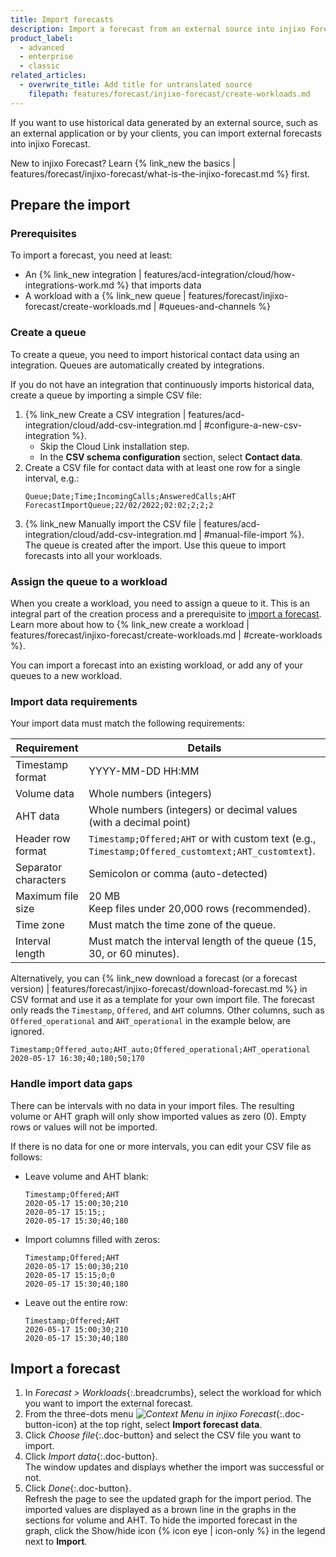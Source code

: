 ```yaml
---
title: Import forecasts
description: Import a forecast from an external source into injixo Forecast.
product_label:
  - advanced
  - enterprise
  - classic
related_articles:
  - overwrite_title: Add title for untranslated source
    filepath: features/forecast/injixo-forecast/create-workloads.md
---
```


If you want to use historical data generated by an external source, such as an external application or by your clients, you can import external forecasts into injixo Forecast.

New to injixo Forecast? Learn {% link_new the basics | features/forecast/injixo-forecast/what-is-the-injixo-forecast.md %} first.

## Prepare the import

### Prerequisites

To import a forecast, you need at least:

- An {% link_new integration | features/acd-integration/cloud/how-integrations-work.md %} that imports data
- A workload with a {% link_new queue | features/forecast/injixo-forecast/create-workloads.md | #queues-and-channels %}

### Create a queue

To create a queue, you need to import historical contact data using an integration. Queues are automatically created by integrations.

If you do not have an integration that continuously imports historical data, create a queue by importing a simple CSV file:

1. {% link_new Create a CSV integration | features/acd-integration/cloud/add-csv-integration.md | #configure-a-new-csv-integration %}.
   - Skip the Cloud Link installation step.
   - In the **CSV schema configuration** section, select **Contact data**.
2. Create a CSV file for contact data with at least one row for a single interval, e.g.:
   ```
   Queue;Date;Time;IncomingCalls;AnsweredCalls;AHT
   ForecastImportQueue;22/02/2022;02:02;2;2;2
   ```
3. {% link_new Manually import the CSV file | features/acd-integration/cloud/add-csv-integration.md | #manual-file-import %}.  
   The queue is created after the import.
   Use this queue to import forecasts into all your workloads.

### Assign the queue to a workload

When you create a workload, you need to assign a queue to it. This is an integral part of the creation process and a prerequisite to [import a forecast](#import-a-forecast). Learn more about how to {% link_new create a workload | features/forecast/injixo-forecast/create-workloads.md | #create-workloads %}.

You can import a forecast into an existing workload, or add any of your queues to a new workload.

### Import data requirements

Your import data must match the following requirements:

| Requirement          | Details                                                                                            |
| -------------------- | -------------------------------------------------------------------------------------------------- |
| Timestamp format     | YYYY-MM-DD HH:MM                                                                                   |
| Volume data          | Whole numbers (integers)                                                                           |
| AHT data             | Whole numbers (integers) or decimal values (with a decimal point)                                  |
| Header row format    | `Timestamp;Offered;AHT` or with custom text (e.g., `Timestamp;Offered_customtext;AHT_customtext`). |
| Separator characters | Semicolon or comma (auto-detected)                                                                 |
| Maximum file size    | 20 MB<br>Keep files under 20,000&nbsp;rows (recommended).                                          |
| Time zone            | Must match the time zone of the queue.                                                             |
| Interval length      | Must match the interval length of the queue (15, 30, or 60 minutes).                               |

Alternatively, you can {% link_new download a forecast (or a forecast version) | features/forecast/injixo-forecast/download-forecast.md %} in CSV format and use it as a template for your own import file. The forecast only reads the `Timestamp`, `Offered`, and `AHT` columns. Other columns, such as `Offered_operational` and `AHT_operational` in the example below, are ignored.

```
Timestamp;Offered_auto;AHT_auto;Offered_operational;AHT_operational
2020-05-17 16:30;40;180;50;170
```

### Handle import data gaps

There can be intervals with no data in your import files. The resulting volume or AHT graph will only show imported values as zero (0). Empty rows or values will not be imported.

If there is no data for one or more intervals, you can edit your CSV file as follows:

- Leave volume and AHT blank:

  ```
  Timestamp;Offered;AHT
  2020-05-17 15:00;30;210
  2020-05-17 15:15;;
  2020-05-17 15:30;40;180
  ```

- Import columns filled with zeros:

  ```
  Timestamp;Offered;AHT
  2020-05-17 15:00;30;210
  2020-05-17 15:15;0;0
  2020-05-17 15:30;40;180
  ```

- Leave out the entire row:

  ```
  Timestamp;Offered;AHT
  2020-05-17 15:00;30;210
  2020-05-17 15:30;40;180
  ```

## Import a forecast

1. In _Forecast > Workloads_{:.breadcrumbs}, select the workload for which you want to import the external forecast.
2. From the three-dots menu _![Context Menu in injixo Forecast](/assets/img/common/forecast/context-menu.svg)_{:.doc-button-icon} at the top right, select **Import forecast data**.
3. Click _Choose file_{:.doc-button} and select the CSV file you want to import.
4. Click _Import data_{:.doc-button}.<br>
   The window updates and displays whether the import was successful or not.
5. Click _Done_{:.doc-button}.<br>
   Refresh the page to see the updated graph for the import period. The imported values are displayed as a brown line in the graphs in the sections for volume and AHT.
   To hide the imported forecast in the graph, click the Show/hide icon {% icon eye | icon-only %} in the legend next to **Import**.
